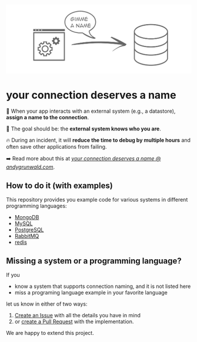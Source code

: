 ![Logo](images/assign-a-name-to-your-connection.png)

# your connection deserves a name

👀 When your app interacts with an external system (e.g., a datastore), **assign a name to the connection**.

🎯 The goal should be: the **external system knows who you are**.

🔥 During an incident, it will **reduce the time to debug by multiple hours** and often save other applications from failing.

➡️ Read more about this at [_your connection deserves a name @ andygrunwald.com_](https://andygrunwald.com/blog/your-connection-deserves-a-name/ "Article your connection deserves a name at Andy Grunwalds blog").

## How to do it (with examples)

This repository provides you example code for various systems in different programming languages:

- [MongoDB](./mongodb/)
- [MySQL](./mysql/)
- [PostgreSQL](./postgresql/)
- [RabbitMQ](./rabbitmq/)
- [redis](./redis/)

## Missing a system or a programming language?

If you

* know a system that supports connection naming, and it is not listed here
* miss a programing language example in your favorite language

let us know in either of two ways:

1. [Create an Issue](https://github.com/andygrunwald/your-connection-deserves-a-name/issues/new) with all the details you have in mind
2. or [create a Pull Request](https://docs.github.com/en/desktop/contributing-and-collaborating-using-github-desktop/working-with-your-remote-repository-on-github-or-github-enterprise/creating-an-issue-or-pull-request#creating-a-pull-request) with the implementation.

We are happy to extend this project.
